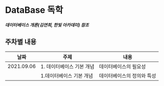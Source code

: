 # DataBase 독학
##### 데이터베이스 개론(김연희, 한빛 아카데미) 참조
   
## 주차별 내용
|날짜|주제|내용|
|------|---|---|
|2021.09.06|1. 데이터베이스 기본 개념|데이터베이스의 필요성|
| |1.데이터베이스 기본 개념|데이터베이스의 정의와 특성|

